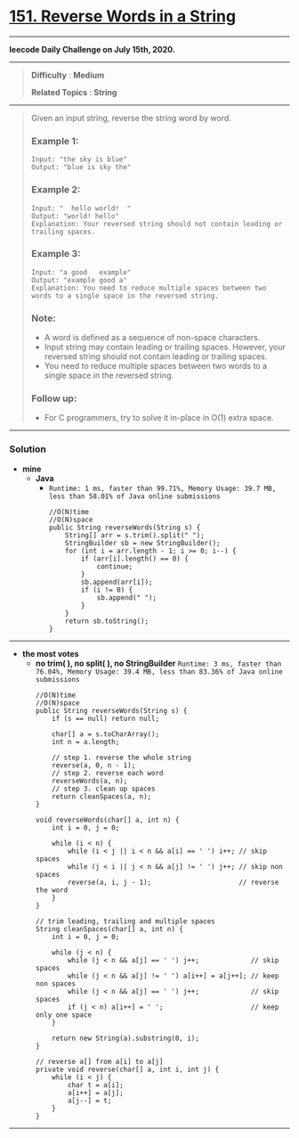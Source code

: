 # [151. Reverse Words in a String](https://leetcode.com/problems/reverse-words-in-a-string/)
---

**leecode Daily Challenge on July 15th, 2020.**

---

> **Difficulty** : **Medium**
>
> **Related Topics** : **String**

---

> Given an input string, reverse the string word by word.
> 
> 
> ### Example 1:
> ```
> Input: "the sky is blue"
> Output: "blue is sky the"
> ```
> 
> ### Example 2:
> ```
> Input: "  hello world!  "
> Output: "world! hello"
> Explanation: Your reversed string should not contain leading or trailing spaces.
> ```
> 
> ### Example 3:
> ```
> Input: "a good   example"
> Output: "example good a"
> Explanation: You need to reduce multiple spaces between two words to a single space in the reversed string.
> ```
> 
> ### Note:
> * A word is defined as a sequence of non-space characters.
> * Input string may contain leading or trailing spaces. However, your reversed string should not contain leading or trailing spaces.
> * You need to reduce multiple spaces between two words to a single space in the reversed string.
> 
> 
> ### Follow up:
> * For C programmers, try to solve it in-place in O(1) extra space.

---

### Solution
* **mine**
  * **Java**
    * `Runtime: 1 ms, faster than 99.71%, Memory Usage: 39.7 MB, less than 58.01% of Java online submissions`
      ```
      //O(N)time
      //O(N)space
      public String reverseWords(String s) {
          String[] arr = s.trim().split(" ");
          StringBuilder sb = new StringBuilder();
          for (int i = arr.length - 1; i >= 0; i--) {
              if (arr[i].length() == 0) {
                  continue;
              }
              sb.append(arr[i]);
              if (i != 0) {
                  sb.append(" ");
              }
          }
          return sb.toString();
      }
      ```
  
  
---

* **the most votes**
  * **no trim( ), no split( ), no StringBuilder** `Runtime: 3 ms, faster than 76.04%, Memory Usage: 39.4 MB, less than 83.36% of Java online submissions`
    ```
    //O(N)time
    //O(N)space
    public String reverseWords(String s) {
        if (s == null) return null;

        char[] a = s.toCharArray();
        int n = a.length;

        // step 1. reverse the whole string
        reverse(a, 0, n - 1);
        // step 2. reverse each word
        reverseWords(a, n);
        // step 3. clean up spaces
        return cleanSpaces(a, n);
    }

    void reverseWords(char[] a, int n) {
        int i = 0, j = 0;

        while (i < n) {
            while (i < j || i < n && a[i] == ' ') i++; // skip spaces
            while (j < i || j < n && a[j] != ' ') j++; // skip non spaces
            reverse(a, i, j - 1);                      // reverse the word
        }
    }

    // trim leading, trailing and multiple spaces
    String cleanSpaces(char[] a, int n) {
        int i = 0, j = 0;

        while (j < n) {
            while (j < n && a[j] == ' ') j++;             // skip spaces
            while (j < n && a[j] != ' ') a[i++] = a[j++]; // keep non spaces
            while (j < n && a[j] == ' ') j++;             // skip spaces
            if (j < n) a[i++] = ' ';                      // keep only one space
        }

        return new String(a).substring(0, i);
    }

    // reverse a[] from a[i] to a[j]
    private void reverse(char[] a, int i, int j) {
        while (i < j) {
            char t = a[i];
            a[i++] = a[j];
            a[j--] = t;
        }
    }
    ```

---
